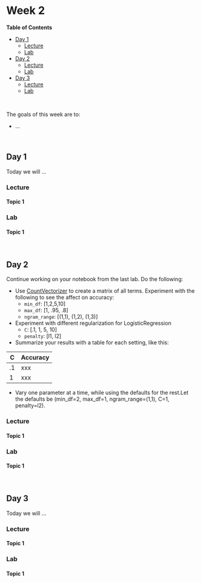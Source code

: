 # Week 2


**Table of Contents**
- [Day 1](#day-1)
  + [Lecture](#lecture)
  + [Lab](#lab)
- [Day 2](#day-2)
  + [Lecture](#lecture-1)
  + [Lab](#lab-1)
- [Day 3](#day-3)
  + [Lecture](#lecture-2)
  + [Lab](#lab-2)

<br>

The goals of this week are to:

- ...

<br>

## Day 1

Today we will ...

### Lecture

#### Topic 1

### Lab

#### Topic 1

<br>

## Day 2

Continue working on your notebook from the last lab. Do the following:

- Use [CountVectorizer](https://scikit-learn.org/stable/modules/generated/sklearn.feature_extraction.text.CountVectorizer.html) to create a matrix of all terms. Experiment with the following to see the affect on accuracy:
  - `min_df`: [1,2,5,10]
  - `max_df`: [1, .95, .8]
  - `ngram_range`: [(1,1), (1,2), (1,3)]
- Experiment with different regularization for LogisticRegression
  - `C`: [.1, 1, 5, 10]
  - `penalty`: [l1, l2]
- Summarize your results with a table for each setting, like this:

| C  | Accuracy|
|----|---------|
| .1 | xxx     |
| 1  | xxx     |

- Vary one parameter at a time, while using the defaults for the rest.Let the defaults be (min_df=2, max_df=1, ngram_range=(1,1), C=1, penalty=l2). 

### Lecture

#### Topic 1

### Lab

#### Topic 1

<br>

## Day 3

Today we will ...

### Lecture

#### Topic 1

### Lab

#### Topic 1


